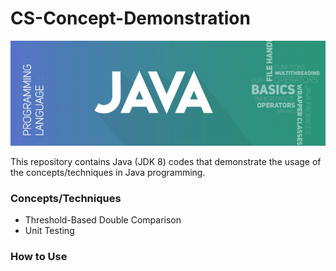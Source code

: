 # CS-Concept-Demonstration
![Banner](https://github.com/JP1128/CS-Concept-Demonstration/blob/master/images/JavaHeader.png)

This repository contains Java (JDK 8) codes that demonstrate the usage of the concepts/techniques in Java programming.

### Concepts/Techniques
  - Threshold-Based Double Comparison
  - Unit Testing

### How to Use
